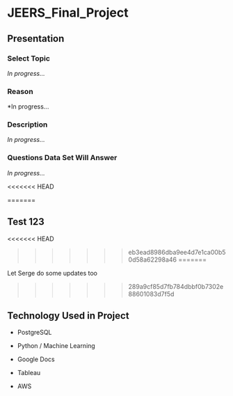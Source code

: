 # JEERS_Final_Project

## Presentation
### Select Topic
*In progress...*

### Reason
*In progress...
 
### Description
*In progress...*

### Questions Data Set Will Answer
*In progress...*



<<<<<<< HEAD

=======
## Test 123
<<<<<<< HEAD
>>>>>>> eb3ead8986dba9ee4d7e1ca00b50d58a62298a46
=======

Let Serge do some updates too
>>>>>>> 289a9cf85d7fb784dbbf0b7302e88601083d7f5d

## Technology Used in Project

- PostgreSQL

- Python / Machine Learning

- Google Docs

- Tableau

- AWS
